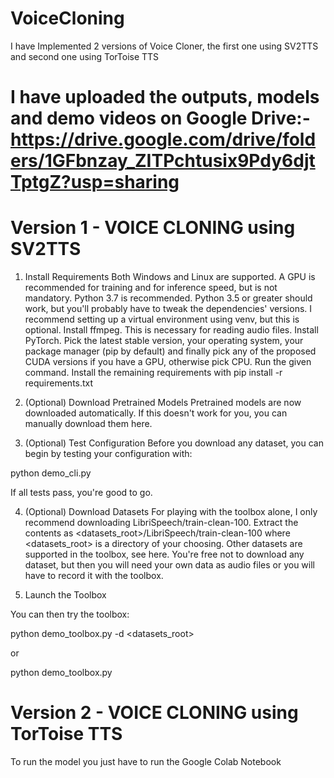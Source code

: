 # VoiceCloning

I have Implemented 2 versions of Voice Cloner, the first one using SV2TTS and second one using TorToise TTS

# I have uploaded the outputs, models and demo videos on Google Drive:- https://drive.google.com/drive/folders/1GFbnzay_ZITPchtusix9Pdy6djtTptgZ?usp=sharing

# Version 1 - VOICE CLONING using SV2TTS

1. Install Requirements
Both Windows and Linux are supported. A GPU is recommended for training and for inference speed, but is not mandatory.
Python 3.7 is recommended. Python 3.5 or greater should work, but you'll probably have to tweak the dependencies' versions. I recommend setting up a virtual environment using venv, but this is optional.
Install ffmpeg. This is necessary for reading audio files.
Install PyTorch. Pick the latest stable version, your operating system, your package manager (pip by default) and finally pick any of the proposed CUDA versions if you have a GPU, otherwise pick CPU. Run the given command.
Install the remaining requirements with pip install -r requirements.txt
2. (Optional) Download Pretrained Models
Pretrained models are now downloaded automatically. If this doesn't work for you, you can manually download them here.

3. (Optional) Test Configuration
Before you download any dataset, you can begin by testing your configuration with:

python demo_cli.py

If all tests pass, you're good to go.

4. (Optional) Download Datasets
For playing with the toolbox alone, I only recommend downloading LibriSpeech/train-clean-100. Extract the contents as <datasets_root>/LibriSpeech/train-clean-100 where <datasets_root> is a directory of your choosing. Other datasets are supported in the toolbox, see here. You're free not to download any dataset, but then you will need your own data as audio files or you will have to record it with the toolbox.

5. Launch the Toolbox
   
You can then try the toolbox:

python demo_toolbox.py -d <datasets_root>

or

python demo_toolbox.py

# Version 2 - VOICE CLONING using TorToise TTS

To run the model you just have to run the Google Colab Notebook

